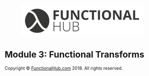 <p align="center">
<a href="http://functionalHub.com"><img src="./images/logo.png" alt="Functional Hub" width="400"/></a>
</p>

# Module 3: Functional Transforms

Copyright © [FunctionalHub.com](http://functionalHub.com) 2018. All rights reserved.
